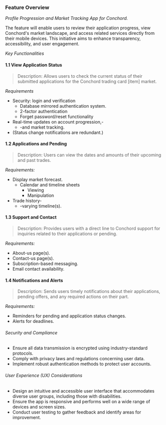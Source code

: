 ### Feature Overview

_Profile Progression and Market Tracking App for Conchord._

The feature will enable users to review their application progress, view Conchord's market landscape, and access related services directly from their mobile devices. This initiative aims to enhance transparency, accessibility, and user engagement.


_Key Functionalities_

#### 1.1 View Application Status

> Description: Allows users to check the current status of their submitted
applications for the Conchord trading card \[item] market.

_Requirements_
- Security: login and verification
  - Database mirrored authentication system.
  - 2-factor authentication
  - Forget password/reset functionality
- Real-time updates on account progression,-
  - -and market tracking.
- (Status change notifications are redundant.)

#### 1.2 Applications and Pending

> Description: Users can view the dates and amounts of their upcoming and past
trades.

_Requirements:_

- Display market forecast.
  - Calendar and timeline sheets
    - Viewing
    - Manipulation
- Trade history-
  - -varying timeline(s).

#### 1.3 Support and Contact

> Description: Provides users with a direct line to Conchord support for
inquiries related to their applications or pending.

_Requirements:_

- About-us page(s).
- Contact-us page(s).
- Subscription-based messaging.
- Email contact availability.

#### 1.4 Notifications and Alerts

> Description: Sends users timely notifications about their applications, pending offers, and any required actions on their part.

_Requirements:_

- Reminders for pending and application status changes.
- Alerts for deadlines.
###### Security and Compliance

- Ensure all data transmission is encrypted using industry-standard protocols.
- Comply with privacy laws and regulations concerning user data.
- Implement robust authentication methods to protect user accounts.
###### User Experience (UX) Considerations

- Design an intuitive and accessible user interface that accommodates diverse
user groups, including those with disabilities.
- Ensure the app is responsive and performs well on a wide range of devices and
screen sizes.
- Conduct user testing to gather feedback and identify areas for improvement.
